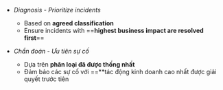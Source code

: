 - *Diagnosis - Prioritize incidents*
	- Based on **agreed classification**
	- Ensure incidents with ==**highest business impact are resolved first**==

- *Chẩn đoán - Ưu tiên sự cố*
	- Dựa trên **phân loại đã được thống nhất**
	- Đảm bảo các sự cố với ==**tác động kinh doanh cao nhất được giải quyết trước tiên


